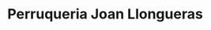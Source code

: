 ---
title: "Perruqueria Joan Llongueras"
url: /sant-cugat-del-valles/perruqueria-joan-llongueras/
shop: peluquería
---